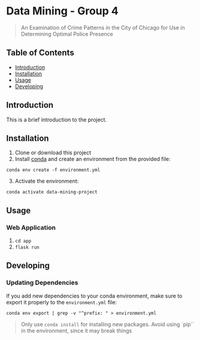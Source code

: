 # Data Mining - Group 4

> An Examination of Crime Patterns in the City of Chicago for Use in Determining Optimal Police Presence

## Table of Contents
- [Introduction](#introduction)
- [Installation](#installation)
- [Usage](#usage)
- [Developing](#developing)

## Introduction
This is a brief introduction to the project.

## Installation
1. Clone or download this project
2. Install [conda](https://www.anaconda.com/download) and create an environment from the provided file:
```
conda env create -f environment.yml
```
3. Activate the environment:
```
conda activate data-mining-project
```

## Usage
### Web Application
1. `cd app`
2. `flask run`

## Developing
### Updating Dependencies
If you add new dependencies to your conda environment, make sure to export it properly to the `environment.yml` file:
```
conda env export | grep -v "^prefix: " > environment.yml
```
> Only use `conda install` for installing new packages. Avoid using `pip`` in the environment, since it may break things


